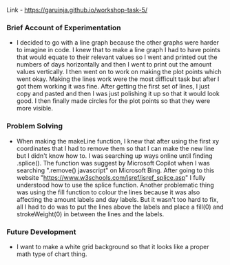 Link - https://garuinja.github.io/workshop-task-5/

### Brief Account of Experimentation
- I decided to go with a line graph because the other graphs were harder to imagine in code. I knew that to make a line graph I had to have points that would equate to their relevant values so I went and printed out the numbers of days horizontally and then I went to print out the amount values vertically. I then went on to work on making the plot points which went okay. Making the lines work were the most difficult task but after I got them working it was fine. After getting the first set of lines, I just copy and pasted and then I was just polishing it up so that it would look good. I then finally made circles for the plot points so that they were more visible.

### Problem Solving
- When making the makeLine function, I knew that after using the first xy coordinates that I had to remove them so that I can make the new line but I didn't know how to. I was searching up ways online until finding .splice(). The function was suggest by Microsoft Copilot when I was searching ".remove() javascript" on Microsoft Bing. After going to this website "https://www.w3schools.com/jsref/jsref_splice.asp" I fully understood how to use the splice function. Another problematic thing was using the fill function to colour the lines because it was also affecting the amount labels and day labels. But it wasn't too hard to fix, all I had to do was to put the lines above the labels and place a fill(0) and strokeWeight(0) in between the lines and the labels.

### Future Development
- I want to make a white grid background so that it looks like a proper math type of chart thing.

